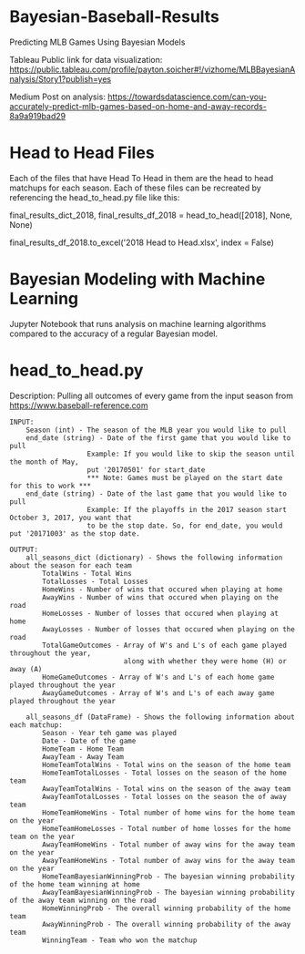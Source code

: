 # Bayesian-Baseball-Results
Predicting MLB Games Using Bayesian Models

Tableau Public link for data visualization: https://public.tableau.com/profile/payton.soicher#!/vizhome/MLBBayesianAnalysis/Story1?publish=yes

Medium Post on analysis: https://towardsdatascience.com/can-you-accurately-predict-mlb-games-based-on-home-and-away-records-8a9a919bad29

# Head to Head Files
Each of the files that have Head To Head in them are the head to head matchups for each season. Each of these files can be recreated by referencing the head_to_head.py file like this:

final_results_dict_2018, final_results_df_2018 =  head_to_head([2018], None, None)

final_results_df_2018.to_excel('2018 Head to Head.xlsx', index = False)

# Bayesian Modeling with Machine Learning
Jupyter Notebook that runs analysis on machine learning algorithms compared to the accuracy of a regular Bayesian model.

# head_to_head.py
   Description: 
        Pulling all outcomes of every game from the input season from https://www.baseball-reference.com
    
    INPUT: 
        Season (int) - The season of the MLB year you would like to pull
        end_date (string) - Date of the first game that you would like to pull
                       Example: If you would like to skip the season until the month of May,
                       put '20170501' for start_date
                       *** Note: Games must be played on the start date for this to work ***
        end_date (string) - Date of the last game that you would like to pull 
                       Example: If the playoffs in the 2017 season start  October 3, 2017, you want that 
                       to be the stop date. So, for end_date, you would put '20171003' as the stop date.
    
    OUTPUT: 
        all_seasons_dict (dictionary) - Shows the following information about the season for each team
            TotalWins - Total Wins
            TotalLosses - Total Losses
            HomeWins - Number of wins that occured when playing at home
            AwayWins - Number of wins that occured when playing on the road
            HomeLosses - Number of losses that occured when playing at home
            AwayLosses - Number of losses that occured when playing on the road
            TotalGameOutcomes - Array of W's and L's of each game played throughout the year, 
                                along with whether they were home (H) or away (A)
            HomeGameOutcomes - Array of W's and L's of each home game played throughout the year
            AwayGameOutcomes - Array of W's and L's of each away game played throughout the year

        all_seasons_df (DataFrame) - Shows the following information about each matchup:
            Season - Year teh game was played
            Date - Date of the game
            HomeTeam - Home Team
            AwayTeam - Away Team
            HomeTeamTotalWins - Total wins on the season of the home team
            HomeTeamTotalLosses - Total losses on the season of the home team
            AwayTeamTotalWins - Total wins on the season of the away team
            AwayTeamTotalLosses - Total losses on the season the of away team
            HomeTeamHomeWins - Total number of home wins for the home team on the year
            HomeTeamHomeLosses - Total number of home losses for the home team on the year
            AwayTeamHomeWins - Total number of away wins for the away team on the year
            AwayTeamHomeWins - Total number of away wins for the away team on the year
            HomeTeamBayesianWinningProb - The bayesian winning probability of the home team winning at home
            AwayTeamBayesianWinningProb - The bayesian winning probability of the away team winning on the road
            HomeWinningProb - The overall winning probability of the home team
            AwayWinningProb - The overall winning probability of the away team
            WinningTeam - Team who won the matchup
